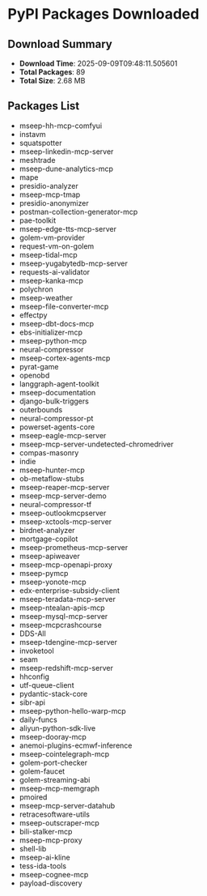 # PyPI Packages Downloaded

## Download Summary
- **Download Time**: 2025-09-09T09:48:11.505601
- **Total Packages**: 89
- **Total Size**: 2.68 MB

## Packages List
- mseep-hh-mcp-comfyui
- instavm
- squatspotter
- mseep-linkedin-mcp-server
- meshtrade
- mseep-dune-analytics-mcp
- mape
- presidio-analyzer
- mseep-mcp-tmap
- presidio-anonymizer
- postman-collection-generator-mcp
- pae-toolkit
- mseep-edge-tts-mcp-server
- golem-vm-provider
- request-vm-on-golem
- mseep-tidal-mcp
- mseep-yugabytedb-mcp-server
- requests-ai-validator
- mseep-kanka-mcp
- polychron
- mseep-weather
- mseep-file-converter-mcp
- effectpy
- mseep-dbt-docs-mcp
- ebs-initializer-mcp
- mseep-python-mcp
- neural-compressor
- mseep-cortex-agents-mcp
- pyrat-game
- openobd
- langgraph-agent-toolkit
- mseep-documentation
- django-bulk-triggers
- outerbounds
- neural-compressor-pt
- powerset-agents-core
- mseep-eagle-mcp-server
- mseep-mcp-server-undetected-chromedriver
- compas-masonry
- indie
- mseep-hunter-mcp
- ob-metaflow-stubs
- mseep-reaper-mcp-server
- mseep-mcp-server-demo
- neural-compressor-tf
- mseep-outlookmcpserver
- mseep-xctools-mcp-server
- birdnet-analyzer
- mortgage-copilot
- mseep-prometheus-mcp-server
- mseep-apiweaver
- mseep-mcp-openapi-proxy
- mseep-pymcp
- mseep-yonote-mcp
- edx-enterprise-subsidy-client
- mseep-teradata-mcp-server
- mseep-ntealan-apis-mcp
- mseep-mysql-mcp-server
- mseep-mcpcrashcourse
- DDS-All
- mseep-tdengine-mcp-server
- invoketool
- seam
- mseep-redshift-mcp-server
- hhconfig
- utf-queue-client
- pydantic-stack-core
- sibr-api
- mseep-python-hello-warp-mcp
- daily-funcs
- aliyun-python-sdk-live
- mseep-dooray-mcp
- anemoi-plugins-ecmwf-inference
- mseep-cointelegraph-mcp
- golem-port-checker
- golem-faucet
- golem-streaming-abi
- mseep-mcp-memgraph
- pmoired
- mseep-mcp-server-datahub
- retracesoftware-utils
- mseep-outscraper-mcp
- bili-stalker-mcp
- mseep-mcp-proxy
- shell-lib
- mseep-ai-kline
- tess-ida-tools
- mseep-cognee-mcp
- payload-discovery
